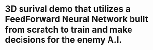 # 3D surival demo that utilizes a FeedForward Neural Network built from scratch to train and make decisions for the enemy A.I. 
 
